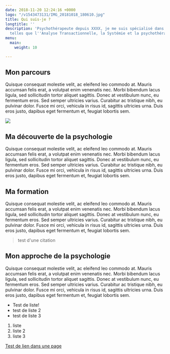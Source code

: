 ```yaml
---
date: 2018-11-20 12:24:16 +0000
logo: "/v1543473131/IMG_20181018_180610.jpg"
title: Qui suis-je ?
longtitle: ''
description: 'Psychothérapeute depuis XXXX, je me suis spécialisé dans plusieurs techniques
  telles que l''Analyse Transactionnelle, la Systémie et la psychothérapie corporelle. '
menu:
  main:
    weight: 10

---
```

## Mon parcours

Quisque consequat molestie velit, ac eleifend leo commodo at. Mauris accumsan felis erat, a volutpat enim venenatis nec. Morbi bibendum lacus ligula, sed sollicitudin tortor aliquet sagittis. Donec at vestibulum nunc, eu fermentum eros. Sed semper ultricies varius. Curabitur ac tristique nibh, eu pulvinar dolor. Fusce mi orci, vehicula in risus id, sagittis ultricies urna. Duis eros justo, dapibus eget fermentum et, feugiat lobortis sem.

![](https://res.cloudinary.com/dpjfqut00/w_900/v1543473137/DSCF8675.jpg)

## Ma découverte de la psychologie

Quisque consequat molestie velit, ac eleifend leo commodo at. Mauris accumsan felis erat, a volutpat enim venenatis nec. Morbi bibendum lacus ligula, sed sollicitudin tortor aliquet sagittis. Donec at vestibulum nunc, eu fermentum eros. Sed semper ultricies varius. Curabitur ac tristique nibh, eu pulvinar dolor. Fusce mi orci, vehicula in risus id, sagittis ultricies urna. Duis eros justo, dapibus eget fermentum et, feugiat lobortis sem.

## Ma formation

Quisque consequat molestie velit, ac eleifend leo commodo at. Mauris accumsan felis erat, a volutpat enim venenatis nec. Morbi bibendum lacus ligula, sed sollicitudin tortor aliquet sagittis. Donec at vestibulum nunc, eu fermentum eros. Sed semper ultricies varius. Curabitur ac tristique nibh, eu pulvinar dolor. Fusce mi orci, vehicula in risus id, sagittis ultricies urna. Duis eros justo, dapibus eget fermentum et, feugiat lobortis sem.

> test d'une citation

## Mon approche de la psychologie

Quisque consequat molestie velit, ac eleifend leo commodo at. Mauris accumsan felis erat, a volutpat enim venenatis nec. Morbi bibendum lacus ligula, sed sollicitudin tortor aliquet sagittis. Donec at vestibulum nunc, eu fermentum eros. Sed semper ultricies varius. Curabitur ac tristique nibh, eu pulvinar dolor. Fusce mi orci, vehicula in risus id, sagittis ultricies urna. Duis eros justo, dapibus eget fermentum et, feugiat lobortis sem.

* Test de liste!
* test de liste 2
* test de liste 3

1. liste
2. liste 2
3. liste 3

[Test de lien dans une page](https://www.google.fr "gootl")